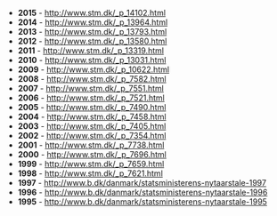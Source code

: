 - **2015** - http://www.stm.dk/_p_14102.html
- **2014** - http://www.stm.dk/_p_13964.html
- **2013** - http://www.stm.dk/_p_13793.html
- **2012** - http://www.stm.dk/_p_13580.html
- **2011** - http://www.stm.dk/_p_13319.html
- **2010** - http://www.stm.dk/_p_13031.html
- **2009** - http://www.stm.dk/_p_10622.html
- **2008** - http://www.stm.dk/_p_7582.html
- **2007** - http://www.stm.dk/_p_7551.html
- **2006** - http://www.stm.dk/_p_7521.html
- **2005** - http://www.stm.dk/_p_7490.html
- **2004** - http://www.stm.dk/_p_7458.html
- **2003** - http://www.stm.dk/_p_7405.html
- **2002** - http://www.stm.dk/_p_7354.html
- **2001** - http://www.stm.dk/_p_7738.html
- **2000** - http://www.stm.dk/_p_7696.html
- **1999** - http://www.stm.dk/_p_7659.html
- **1998** - http://www.stm.dk/_p_7621.html
- **1997** - http://www.b.dk/danmark/statsministerens-nytaarstale-1997
- **1996** - http://www.b.dk/danmark/statsministerens-nytaarstale-1996
- **1995** - http://www.b.dk/danmark/statsministerens-nytaarstale-1995
